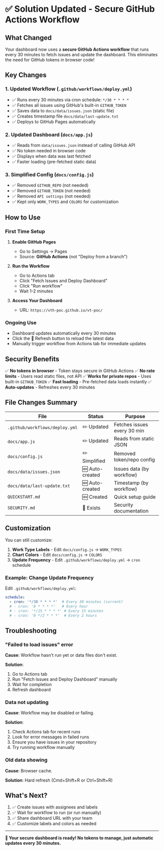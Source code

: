 # ✅ Solution Updated - Secure GitHub Actions Workflow

## What Changed

Your dashboard now uses a **secure GitHub Actions workflow** that runs every 30 minutes to fetch issues and update the dashboard. This eliminates the need for GitHub tokens in browser code!

## Key Changes

### 1. Updated Workflow (`.github/workflows/deploy.yml`)
- ✅ Runs every 30 minutes via cron schedule: `*/30 * * * *`
- ✅ Fetches all issues using GitHub's built-in `GITHUB_TOKEN`
- ✅ Saves data to `docs/data/issues.json` (static file)
- ✅ Creates timestamp file `docs/data/last-update.txt`
- ✅ Deploys to GitHub Pages automatically

### 2. Updated Dashboard (`docs/app.js`)
- ✅ Reads from `data/issues.json` instead of calling GitHub API
- ✅ No token needed in browser code
- ✅ Displays when data was last fetched
- ✅ Faster loading (pre-fetched static data)

### 3. Simplified Config (`docs/config.js`)
- ✅ Removed `GITHUB_REPO` (not needed)
- ✅ Removed `GITHUB_TOKEN` (not needed)
- ✅ Removed `API settings` (not needed)
- ✅ Kept only `WORK_TYPES` and `COLORS` for customization

## How to Use

### First Time Setup

1. **Enable GitHub Pages**
   - Go to Settings → Pages
   - Source: **GitHub Actions** (not "Deploy from a branch")

2. **Run the Workflow**
   - Go to Actions tab
   - Click "Fetch Issues and Deploy Dashboard"
   - Click "Run workflow"
   - Wait 1-2 minutes

3. **Access Your Dashboard**
   - URL: `https://vth-poc.github.io/vt-poc/`

### Ongoing Use

- Dashboard updates automatically every 30 minutes
- Click the 🔄 Refresh button to reload the latest data
- Manually trigger workflow from Actions tab for immediate updates

## Security Benefits

✅ **No tokens in browser** - Token stays secure in GitHub Actions
✅ **No rate limits** - Users read static files, not API
✅ **Works for private repos** - Uses built-in `GITHUB_TOKEN`
✅ **Fast loading** - Pre-fetched data loads instantly
✅ **Auto-updates** - Refreshes every 30 minutes

## File Changes Summary

| File | Status | Purpose |
|------|--------|---------|
| `.github/workflows/deploy.yml` | ✏️ Updated | Fetches issues every 30 min |
| `docs/app.js` | ✏️ Updated | Reads from static JSON |
| `docs/config.js` | ✏️ Simplified | Removed token/repo config |
| `docs/data/issues.json` | 🆕 Auto-created | Issues data (by workflow) |
| `docs/data/last-update.txt` | 🆕 Auto-created | Timestamp (by workflow) |
| `QUICKSTART.md` | 🆕 Created | Quick setup guide |
| `SECURITY.md` | 📝 Exists | Security documentation |

## Customization

You can still customize:

1. **Work Type Labels** - Edit `docs/config.js` → `WORK_TYPES`
2. **Chart Colors** - Edit `docs/config.js` → `COLORS`
3. **Update Frequency** - Edit `.github/workflows/deploy.yml` → `cron` schedule

### Example: Change Update Frequency

Edit `.github/workflows/deploy.yml`:

```yaml
schedule:
  - cron: '*/30 * * * *'  # Every 30 minutes (current)
  # - cron: '0 * * * *'   # Every hour
  # - cron: '*/15 * * * *' # Every 15 minutes
  # - cron: '0 */2 * * *'  # Every 2 hours
```

## Troubleshooting

### "Failed to load issues" error

**Cause**: Workflow hasn't run yet or data files don't exist.

**Solution**:
1. Go to Actions tab
2. Run "Fetch Issues and Deploy Dashboard" manually
3. Wait for completion
4. Refresh dashboard

### Data not updating

**Cause**: Workflow may be disabled or failing.

**Solution**:
1. Check Actions tab for recent runs
2. Look for error messages in failed runs
3. Ensure you have issues in your repository
4. Try running workflow manually

### Old data showing

**Cause**: Browser cache.

**Solution**: Hard refresh (Cmd+Shift+R or Ctrl+Shift+R)

## What's Next?

1. ✅ Create issues with assignees and labels
2. ✅ Wait for workflow to run (or run manually)
3. ✅ Share dashboard URL with your team
4. ✅ Customize labels and colors as needed

---

**🎉 Your secure dashboard is ready! No tokens to manage, just automatic updates every 30 minutes.**
